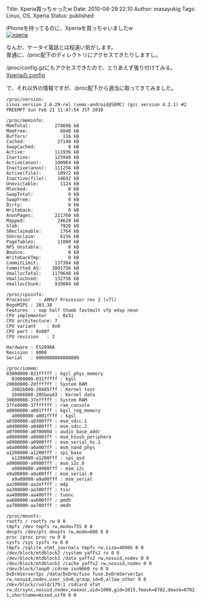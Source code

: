 Title: Xperia買っちゃったw
Date: 2010-04-29 22:10
Author: masayukig
Tags: Linux, OS, Xperia
Status: published

iPhoneを持ってるのに、Xperiaを買っちゃいましたw  
[![xperia](http://www.0r2.info/blog//0r2.info/3035/4562523183_cc0be3d31d.jpg)
](http://www.flickr.com/photos/masayun/4562523183/ "xperia by masayukig, on Flickr")

なんか、ケータイ電話とは程遠い気がします。  
普通に、/proc配下のディレクトリにアクセスできたりしますし。

/proc/config.gzにもアクセスできたので、とりあえず張り付けてみる。  
[Xperiaの.config](http://www.0r2.info/blog/wp-content/uploads/2010/04/config.gz)

で、それ以外の情報ですが、/proc配下から適当に取ってきてみました。


    /proc/version:
    Linux version 2.6.29-rel (semc-android@SEMC) (gcc version 4.2.1) #2 PREEMPT Sun Feb 21 11:47:54 JST 2010

    /proc/meminfo:
    MemTotal:         274608 kB
    MemFree:            6048 kB
    Buffers:             116 kB
    Cached:            27148 kB
    SwapCached:            0 kB
    Active:           111936 kB
    Inactive:         125948 kB
    Active(anon):     100964 kB
    Inactive(anon):   111256 kB
    Active(file):      10972 kB
    Inactive(file):    14692 kB
    Unevictable:        1124 kB
    Mlocked:               0 kB
    SwapTotal:             0 kB
    SwapFree:              0 kB
    Dirty:                 0 kB
    Writeback:             0 kB
    AnonPages:        211760 kB
    Mapped:            24620 kB
    Slab:               7920 kB
    SReclaimable:       1764 kB
    SUnreclaim:         6156 kB
    PageTables:        11080 kB
    NFS_Unstable:          0 kB
    Bounce:                0 kB
    WritebackTmp:          0 kB
    CommitLimit:      137304 kB
    Committed_AS:    3801756 kB
    VmallocTotal:    1179648 kB
    VmallocUsed:      132756 kB
    VmallocChunk:     939004 kB

    /proc/cpuinfo:
    Processor   : ARMv7 Processor rev 2 (v7l)
    BogoMIPS : 383.38
    Features  : swp half thumb fastmult vfp edsp neon
    CPU implementer    : 0x51
    CPU architecture: 7
    CPU variant    : 0x0
    CPU part : 0x00f
    CPU revision   : 2

    Hardware : ES209RA
    Revision : 0000
    Serial   : 0000000000000000

    /proc/iomem:
    03000000-031fffff : kgsl_phys_memory
      03000000-031fffff : kgsl
    20000000-2dffffff : System RAM
      2002b000-20485fff : Kernel text
      20486000-205bea43 : Kernel data
    30000000-37efffff : System RAM
    37fe0000-37ffffff : ram_console
    a0000000-a001ffff : kgsl_reg_memory
      a0000000-a001ffff : kgsl
    a0300000-a0300fff : msm_sdcc.1
    a0400000-a0400fff : msm_sdcc.2
    a0700000-a0700004 : audio_base_addr
    a0800000-a08003ff : msm_hsusb_periphera
    a0900000-a0900fff : msm_serial_hs.1
    a0a00000-a0a007ff : msm_nand_phys
    a1200000-a1200fff : spi_base
      a1200000-a1200fff : spi_qsd
    a9900000-a9900fff : msm_i2c.0
      a9900000-a9900fff : msm_i2c
    a9a00000-a9a00fff : msm_serial.0
      a9a00000-a9a00fff : msm_serial
    aa200000-aa2effff : mdp
    aa300000-aa300fff : tssc
    aa400000-aa400fff : tvenc
    aa600000-aa600fff : pmdh
    aa700000-aa700fff : emdh

    /proc/mounts:
    rootfs / rootfs rw 0 0
    tmpfs /dev tmpfs rw,mode=755 0 0
    devpts /dev/pts devpts rw,mode=600 0 0
    proc /proc proc rw 0 0
    sysfs /sys sysfs rw 0 0
    tmpfs /sqlite_stmt_journals tmpfs rw,size=4096k 0 0
    /dev/block/mtdblock2 /system yaffs2 ro 0 0
    /dev/block/mtdblock3 /data yaffs2 rw,nosuid,nodev 0 0
    /dev/block/mtdblock1 /cache yaffs2 rw,nosuid,nodev 0 0
    /dev/block/loop0 /cdrom iso9660 ro 0 0
    DxDrmServerIpc /data/DxDrm/fuse fuse.DxDrmServerIpc rw,nosuid,nodev,user_id=0,group_id=0,allow_other 0 0
    /dev/block//vold/179:1 /sdcard vfat rw,dirsync,nosuid,nodev,noexec,uid=1000,gid=1015,fmask=0702,dmask=0702,allow_utime=0020,codepage=cp437,iocharset=iso8859-1,shortname=mixed,utf8 0 0
